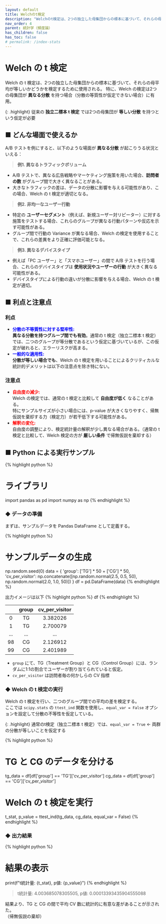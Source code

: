```yaml
---
layout: default
title: Welchのt検定
description: "Welchのt検定は、2つの独立した母集団からの標本に基づいて、それらの母平均が等しいかどうかを検定するために使用される。特に、Welchの検定は2つの母集団が「異なる分散」を持つ場合に有用。従来の独立二標本t検定では2つの母集団が等しい分散を持つという仮定が必要"
nav_order: 4 
parent: 統計学（頻度論）
has_children: false
has_toc: false
# permalink: /index-stats
---
```


# Welch の t 検定

Welch の t 検定は、2つの独立した母集団からの標本に基づいて、それらの母平均が等しいかどうかを検定するために使用される。
特に、Welch の検定は2つの母集団が **異なる分散** を持つ場合（分散の等質性が仮定できない場合）に有用。

{: .highlight}
従来の **独立二標本 t 検定** では2つの母集団が **等しい分散** を持つという仮定が必要


## ■ どんな場面で使えるか

A/B テストを例にすると、以下のような場面が **異なる分散** が起こりうる状況といえる：

> **例1. 異なるトラフィックボリューム**
+ A/B テストで、異なる広告戦略やマーケティング施策を用いた場合、**訪問者の数** がグループ間で大きく異なることがある。
+ 大きなトラフィックの差は、データの分散に影響を与える可能性があり、この場合、Welch の t 検定が適切となる。

> **例2. 非均一なユーザー行動**
+ 特定の **ユーザーセグメント**（例えば、新規ユーザー対リピーター）に対する施策をテストする場合、これらのグループが異なる行動パターンや反応を示す可能性がある。
+ グループ間で行動の Variance が異なる場合、Welch の検定を使用することで、これらの差異をより正確に評価可能となる。

> **例3. 異なるデバイスタイプ**
+ 例えば「PC ユーザー」と「スマホユーザー」の間で A/B テストを行う場合、これらのデバイスタイプは **使用状況やユーザーの行動** が大きく異なる可能性がある。
+ デバイスタイプによる行動の違いが分散に影響を与える場合、Welch の t 検定が適切。

## ■ 利点と注意点

### **利点**
+ <span style="color: blue; ">**分散の不等質性に対する堅牢性:**</span><br>
**異なる分散を持つグループ間でも有効**。通常の t 検定（独立二標本 t 検定）では、二つのグループが等分散であるという仮定に基づいているが、この仮定が破れると、エラーリスクが高まる。
+ <span style="color: blue; ">**一般的な適用性:**</span><br>
**分散が等しい場合でも**、Welch の t 検定を用いることによるクリティカルな統計的デメリットは以下の注意点を除き特にない。

### **注意点**
+ <span style="color: red; ">**自由度の減少:**</span><br>
Welch の検定では、通常の t 検定と比較して **自由度が低く** なることがある。<br>
特にサンプルサイズが小さい場合には、p-value が大きくなりやすく、帰無仮説を棄却する力（検定力）が若干低下する可能性がある。
+ <span style="color: red; ">**解釈の変化:**</span><br>
自由度の調整により、検定統計量の解釈が少し異なる場合がある。（通常の t 検定と比較して、Welch 検定の方が **厳しい条件** で帰無仮説を棄却する）

## ■ Python による実行サンプル

{% highlight python %}
# ライブラリ
import pandas as pd
import numpy as np
{% endhighlight %}

### ◆ データの準備

まずは、サンプルデータを Pandas DataFrame として定義する。

{% highlight python %}
# サンプルデータの生成
np.random.seed(0)
data = {
    'group': ['TG'] * 50 + ['CG'] * 50,
    'cv_per_visitor': np.concatenate([np.random.normal(2.5, 0.5, 50), np.random.normal(2.0, 1.0, 50)])
}
df = pd.DataFrame(data)
{% endhighlight %}

出力イメージは以下
{% highlight python %}
df
{% endhighlight %}

|  | group | cv_per_visitor |
| :---: | :---: | :---: |
| 0 | TG | 3.382026 |
| 1 | TG | 2.700079 |
| ... | ... | ... |
| 98 | CG | 2.126912 |
| 99 | CG | 2.401989 |

+ `group` にて、TG（Treatment Group）と CG（Control Group）には、ランダムに1:1の割合でユーザーが割り当てられていると仮定。<br>
+ `cv_per_visitor` は訪問者毎の何かしらの CV 指標


### ◆ Welch の t 検定の実行
Welch の t 検定を行い、二つのグループ間での平均の差を検定する。<br>
ここでは `scipy.stats` の `ttest_ind` 関数を使用し、`equal_var = False` オプションを設定して分散の不等性を仮定している。

{: .highlight}
通常のt検定（独立二標本 t 検定）では、`equal_var = True` ← 両群の分散が等しいことを仮定する

{% highlight python %}
# TG と CG のデータを分ける
tg_data = df[df['group'] == 'TG']['cv_per_visitor']
cg_data = df[df['group'] == 'CG']['cv_per_visitor']

# Welch の t 検定を実行
t_stat, p_value = ttest_ind(tg_data, cg_data, equal_var = False)
{% endhighlight %}

### ◆ 出力結果

{% highlight python %}
# 結果の表示
print(f"t統計量: {t_stat}, p値: {p_value}")
{% endhighlight %}

> t統計量: 4.003685078305505, p値: 0.00013393435904555088

結果より、TG と CG の間で平均 CV 数に統計的に有意な差があることが示された。<br>
（帰無仮説の棄却）
